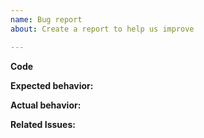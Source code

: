 ```yaml
---
name: Bug report
about: Create a report to help us improve

---
```


**Code**

**Expected behavior:**

**Actual behavior:**

**Related Issues:** <!-- Did you find other bugs that looked similar? -->
